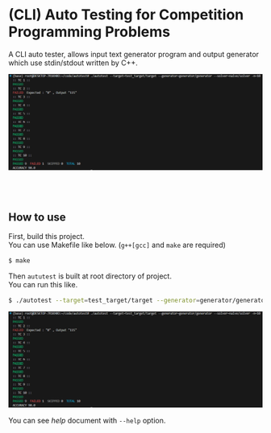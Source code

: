 # (CLI) Auto Testing for Competition Programming Problems

A CLI auto tester, allows input text generator program and output generator which use stdin/stdout written by C++.

![demo1](./demo/demo1.PNG/)

<br/>
<br/>

## How to use
First, build this project.   
You can use Makefile like below. (`g++[gcc]` and `make` are required)
```bash
$ make
```

Then `aututest` is built at root directory of project.   
You can run this like.
```bash
$ ./autotest --target=test_target/target --generator=generator/generator --solver=naive/solver -n=10
```
![demo1](./demo/demo1.PNG/)

You can see *help* document with `--help` option.
